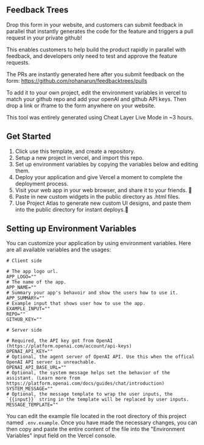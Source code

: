 ## Feedback Trees
Drop this form in your website, and customers can submit feedback in parallel that instantly generates the code for the feature and triggers a pull request in your private github!

This enables customers to help build the product rapidly in parallel with feedback, and developers only need to test and approve the feature requests. 



The PRs are instantly generated here after you submit feedback on the form:  https://github.com/rohanarun/feedbacktrees/pulls

To add it to your own project, edit the environment variables in vercel to match your github repo and add your openAI and github API keys. Then drop a link or iframe to the form anywhere on your website.  

This tool was entirely generated using Cheat Layer Live Mode in ~3 hours.
 

## Get Started

1) Click use this template, and create a repository.
2) Setup a new project in vercel, and import this repo.
3) Set up environment variables by copying the variables below and editing them.
4) Deploy your application and give Vercel a moment to complete the deployment process.
5) Visit your web app in your web browser, and share it to your friends. 🥳
6) Paste in new custom widgets in the public directory as .html files.
6) Use Project Atlas to generate new custom UI designs, and paste them into the public directory for instant deploys.🥳

## Setting up Environment Variables

You can customize your application by using environment variables. Here are all available variables and the usages:

```env
# Client side

# The app logo url.
APP_LOGO=""
# The name of the app.
APP_NAME=""
# Summary your app's behavoir and show the users how to use it.
APP_SUMMARY=""
# Example input that shows user how to use the app.
EXAMPLE_INPUT=""
REPO=""
GITHUB_KEY=""

# Server side

# Required, the API key got from OpenAI (https://platform.openai.com/account/api-keys)
OPENAI_API_KEY=""
# Optional, the agent server of OpenAI API. Use this when the offical OpenAI API server is unreachable.
OPENAI_API_BASE_URL=""
# Optional, the system message helps set the behavior of the assistant. (Learn more from https://platform.openai.com/docs/guides/chat/introduction)
SYSTEM_MESSAGE=""
# Optional, the message template to wrap the user inputs, the `{{input}}` string in the template will be replaced by user inputs.
MESSAGE_TEMPLATE=""
```

You can edit the example file located in the root directory of this project named `.env.example`. Once you have made the necessary changes, you can then copy and paste the entire content of the file into the "Environment Variables" input field on the Vercel console.

